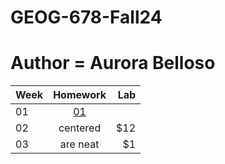 # GEOG-678-Fall24
# Author = Aurora Belloso


| Week          | Homework      | Lab   |
| ------------- |:-------------:| -----:|
| 01            |[01](C:\DevSource\Belloso-GEOG-678\homework\Week02)
| 02            | centered      |   $12 |
| 03            | are neat      |    $1 |